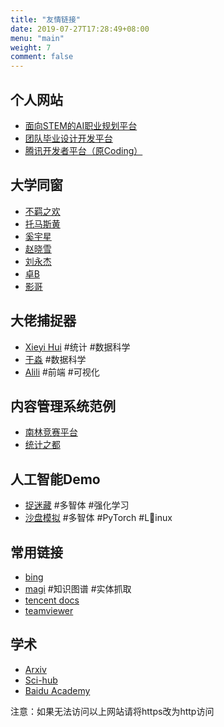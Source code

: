 ```yaml
---
title: "友情链接"
date: 2019-07-27T17:28:49+08:00
menu: "main"
weight: 7
comment: false
---
```


## 个人网站
- [面向STEM的AI职业规划平台](https://www.aicareer.info)
- [团队毕业设计开发平台](https://aicareer.coding.net)
- [腾讯开发者平台（原Coding）](https://dev.tencent.com/u/cupcake/)

## 大学同窗
- [不羁之欢](https://www.delaunay.cn/)
- [托马斯黄](https://www.hhizz.cn/)
- [奚宇星](http://blog.xyx98.top/)
- [赵晓雪](https://blog.csdn.net/chao_ji_cai)
- [刘永杰](http://na2rian.com)
- [卓B](https://ouyuo.github.io)
- [影哥](https://shadoowz97.github.io/)

## 大佬捕捉器
- [Xieyi Hui](https://yihui.name/) #统计 #数据科学
- [于淼](https://yufree.cn) #数据科学
- [Alili](https://alili.tech/) #前端 #可视化

## 内容管理系统范例
- [南林竞赛平台](http://acm.njfu.edu.cn/)
- [统计之都](http://cosx.org/)

## 人工智能Demo
- [捉迷藏](https://openai.com/blog/emergent-tool-use/) #多智体 #强化学习
- [沙盘模拟](https://openai.com/blog/neural-mmo/) #多智体 #PyTorch #Linux

## 常用链接
- [bing](http://www.bing.com)
- [magi](https://magi.com) #知识图谱 #实体抓取
- [tencent docs](http://docs.qq.com)
- [teamviewer](https://www.teamviewer.cn/cn/)

## 学术
- [Arxiv](https://arxiv.org/)
- [Sci-hub](http://www.sci-hub.tw)
- [Baidu Academy](http://xueshu.baidu.com/)

注意：如果无法访问以上网站请将https改为http访问
